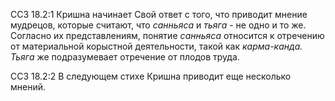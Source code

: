 ССЗ 18.2:1	Кришна начинает Свой ответ с того, что приводит мнение мудрецов, которые считают, что _санньяса_ и _тьяга_ - не одно и то же. Согласно их представлениям, понятие _санньяса_ относится к отречению от материальной корыстной деятельности, такой как _карма-канда. Тьяга_ же подразумевает отречение от плодов труда.

ССЗ 18.2:2	В следующем стихе Кришна приводит еще несколько мнений.